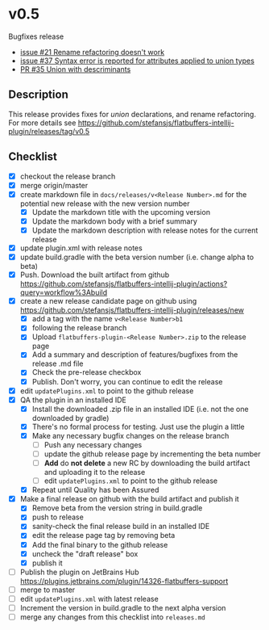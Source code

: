 # v0.5

Bugfixes release
- [issue #21 Rename refactoring doesn't work](https://github.com/stefansjs/flatbuffers-intellij-plugin/issues/21)
- [issue #37 Syntax error is reported for attributes applied to union types](https://github.com/stefansjs/flatbuffers-intellij-plugin/issues/37)
- [PR #35 Union with descriminants](https://github.com/stefansjs/flatbuffers-intellij-plugin/pull/35)

## Description

This release provides fixes for <i>union</i> declarations, and rename refactoring. For more details 
see https://github.com/stefansjs/flatbuffers-intellij-plugin/releases/tag/v0.5

## Checklist

- [x] checkout the release branch
- [x] merge origin/master
- [x] create markdown file in `docs/releases/v<Release Number>.md` for the potential new release with the new version
  number
    - [x] Update the markdown title with the upcoming version
    - [x] Update the markdown body with a brief summary
    - [x] Update the markdown description with release notes for the current release
- [x] update plugin.xml with release notes
- [x] update build.gradle with the beta version number (i.e. change alpha to beta)
- [x] Push. Download the built artifact from github https://github.com/stefansjs/flatbuffers-intellij-plugin/actions?query=workflow%3Abuild
- [x] create a new release candidate page on github using https://github.com/stefansjs/flatbuffers-intellij-plugin/releases/new
    - [x] add a tag with the name `v<Release Number>b1`
    - [x] following the release branch
    - [x] Upload `flatbuffers-plugin-<Release Number>.zip` to the release page
    - [x] Add a summary and description of features/bugfixes from the release .md file
    - [x] Check the pre-release checkbox
    - [x] Publish. Don't worry, you can continue to edit the release
- [x] edit `updatePlugins.xml` to point to the github release
- [x] QA the plugin in an installed IDE
    - [x] Install the downloaded .zip file in an installed IDE (i.e. not the one downloaded by gradle)
    - [x] There's no formal process for testing. Just use the plugin a little
    - [x] Make any necessary bugfix changes on the release branch
        - [ ] Push any necessary changes
        - [ ] update the github release page by incrementing the beta number
        - [ ] **Add** do **not delete** a new RC by downloading the build artifact and uploading it to the release
        - [ ] edit `updatePlugins.xml` to point to the github release
    - [x] Repeat until Quality has been Assured
- [x] Make a final release on github with the build artifact and publish it
    - [x] Remove beta from the version string in build.gradle
    - [x] push to release
    - [x] sanity-check the final release build in an installed IDE
    - [x] edit the release page tag by removing beta
    - [x] Add the final binary to the github release
    - [x] uncheck the "draft release" box
    - [x] publish it
- [ ] Publish the plugin on JetBrains Hub https://plugins.jetbrains.com/plugin/14326-flatbuffers-support
- [ ] merge to master
- [ ] edit `updatePlugins.xml` with latest release
- [ ] Increment the version in build.gradle to the next alpha version
- [ ] merge any changes from this checklist into `releases.md`